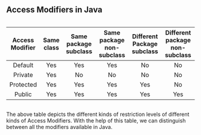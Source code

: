 <section class="main"><h1 id="pictorial-explanation-of-access-modifiers-in-java" level="1">Access Modifiers in Java</h1>
<div style="overflow:auto"><table><thead><tr><th style="text-align:center">Access Modifier</th><th style="text-align:center">Same class</th><th style="text-align:center">Same package subclass</th><th style="text-align:center">Same package non-subclass</th><th style="text-align:center">Different Package subclass</th><th style="text-align:center">Different package non-subclass</th></tr></thead><tbody><tr><td style="text-align:center">Default</td><td style="text-align:center">Yes</td><td style="text-align:center">Yes</td><td style="text-align:center">Yes</td><td style="text-align:center">No</td><td style="text-align:center">No</td></tr><tr><td style="text-align:center">Private</td><td style="text-align:center">Yes</td><td style="text-align:center">No</td><td style="text-align:center">No</td><td style="text-align:center">No</td><td style="text-align:center">No</td></tr><tr><td style="text-align:center">Protected</td><td style="text-align:center">Yes</td><td style="text-align:center">Yes</td><td style="text-align:center">Yes</td><td style="text-align:center">Yes</td><td style="text-align:center">No</td></tr><tr><td style="text-align:center">Public</td><td style="text-align:center">Yes</td><td style="text-align:center">Yes</td><td style="text-align:center">Yes</td><td style="text-align:center">Yes</td><td style="text-align:center">Yes</td></tr></tbody></table></div><p>The above table depicts the different kinds of restriction levels of different kinds of Access Modifiers. With the help of this table, we can distinguish between all the modifiers available in Java.</p></section>
